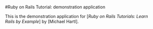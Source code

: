 #Ruby on Rails Tutorial: demonstration application

This is the demonstration application for [*Ruby on Rails Tutorials: Learn Rails by Example*] by [Michael Hartl].
